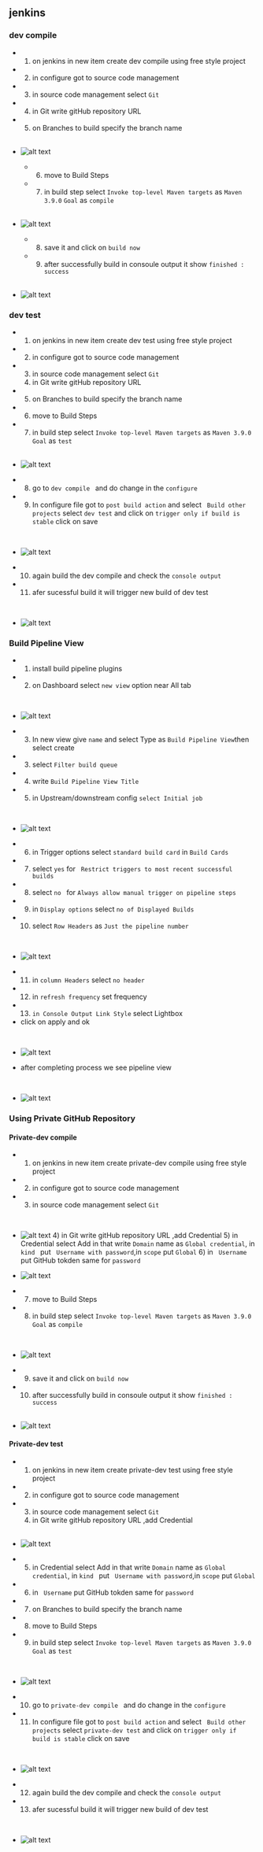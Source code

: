## jenkins

### dev compile

+ 1) on jenkins in new item create dev compile using free style project
+ 2) in configure got to source code management
+ 3) in source code management select `Git` 
+ 4) in Git write gitHub repository URL
+ 5) on Branches to build specify the branch name
  <br>
- ![alt text](images/image-1.png)

  + 6) move to Build Steps
  + 7) in build step select `Invoke top-level Maven targets` as `Maven 3.9.0` `Goal` as `compile`
  <br>

- ![alt text](images/image-2.png)
  
  + 8) save it and  click on `build now ` 
  + 9) after successfully build  in consoule output it show `finished : success`
  <br>

- ![alt text](images/image-3.png)

### dev test

+ 1) on jenkins in new item create dev test using free style project
+ 2) in configure got to source code management
+ 3) in source code management select `Git` 
  4) in Git write gitHub repository URL 
+ 5) on Branches to build specify the branch name
+ 6) move to Build Steps
+ 7) in build step select `Invoke top-level Maven targets` as `Maven 3.9.0` `Goal` as `test`
  <br>

- ![alt text](images/image-4.png)

+ 8) go to `dev compile `  and do change in the `configure` 
+ 9) In configure file got to `post build action`  and select ` Build other projects` select `dev test` and click on `trigger only if build is stable` click on save
<br>
  
- ![alt text](images/image-5.png)
  
+ 10) again build the dev compile and check the `console output`
+ 11) afer sucessful build it will trigger new build of dev test
<br>

- ![alt text](images/image-6.png)


### Build Pipeline View

+ 1) install build pipeline plugins
+ 2) on Dashboard select `new view` option near All tab
<br>
 
- ![alt text](images/image-7.png)

+ 3) In new view give `name` and select Type as `Build Pipeline View`then select create
+ 3) select `Filter build queue`
+ 4) write `Build Pipeline View Title`  
+ 5) in Upstream/downstream config  `select Initial job` 
<br>

- ![alt text](images/image-8.png)

+ 6) in Trigger options select `standard build card` in `Build Cards`
+ 7) select `yes`  for ` Restrict triggers to most recent successful builds`
+ 8) select `no ` for `Always allow manual trigger on pipeline steps`
+ 9) in `Display options` select `no of Displayed Builds`
+ 10) select `Row Headers` as `Just the pipeline number`
<br>

- ![alt text](images/image-9.png)

+ 11) in `column Headers` select `no header`
+ 12) in `refresh frequency` set frequency
+ 13) `in Console Output Link Style` select Lightbox
+ click on apply and ok
<br>

- ![alt text](images/image-10.png)

 + after completing process we see pipeline view
 <br>

- ![alt text](images/image-11.png)



### Using Private GitHub Repository

#### Private-dev compile

+ 1) on jenkins in new item create private-dev compile using free style project
+ 2) in configure got to source code management
+ 3) in source code management select `Git` 
 <br>
 
- ![alt text](images/image-12.png)
  4) in Git write gitHub repository URL ,add Credential
  5) in Credential select Add in that write `Domain` name as `Global credential`, in `kind ` put ` Username with password`,in `scope` put `Global`
  6) in ` Username` put GitHub tokden same for `password` 
  <br>

- ![alt text](images/image.png)
 
 + 7) move to Build Steps
 + 8) in build step select `Invoke top-level Maven targets` as `Maven 3.9.0` `Goal` as `compile`
  <br>
   
- ![alt text](images/image-18.png)

+ 9) save it and  click on `build now ` 
+ 10) after successfully build  in consoule output it show `finished : success`
  <br>

- ![alt text](images/image-13.png)

#### Private-dev test

+ 1) on jenkins in new item create private-dev test using free style project
+ 2) in configure got to source code management
+ 3) in source code management select `Git` 
  4) in Git write gitHub repository URL ,add Credential
  <br>

- ![alt text](images/image-14.png)
  
+ 5) in Credential select Add in that write `Domain` name as `Global credential`, in `kind ` put ` Username with password`,in `scope` put `Global`
+ 6) in ` Username` put GitHub tokden same for `password` 
+ 7) on Branches to build specify the branch name
+ 8) move to Build Steps
+ 9) in build step select `Invoke top-level Maven targets` as `Maven 3.9.0` `Goal` as `test`
<br>

- ![alt text](images/image-15.png)  

+ 10) go to `private-dev compile `  and do change in the `configure` 
+ 11) In configure file got to `post build action`  and select ` Build other projects` select `private-dev test` and click on `trigger only if build is stable` click on save
<br>

- ![alt text](images/image-16.png)

+ 12) again build the dev compile and check the `console output`
+ 13) afer sucessful build it will trigger new build of dev test
<br>

- ![alt text](images/image-17.png)

